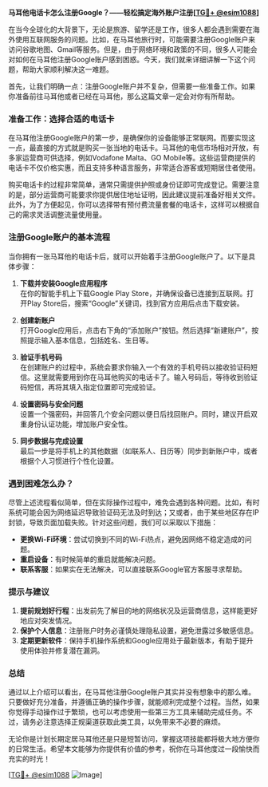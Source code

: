 **马耳他电话卡怎么注册Google？——轻松搞定海外账户注册[[TG💪+ @esim1088](https://t.me/s/esim1088)]**

在当今全球化的大背景下，无论是旅游、留学还是工作，很多人都会遇到需要在海外使用互联网服务的问题。比如，在马耳他旅行时，可能需要注册Google账户来访问谷歌地图、Gmail等服务。但是，由于网络环境和政策的不同，很多人可能会对如何在马耳他注册Google账户感到困惑。今天，我们就来详细讲解一下这个问题，帮助大家顺利解决这一难题。

首先，让我们明确一点：注册Google账户并不复杂，但需要一些准备工作。如果你准备前往马耳他或者已经在马耳他，那么这篇文章一定会对你有所帮助。

### 准备工作：选择合适的电话卡

在马耳他注册Google账户的第一步，是确保你的设备能够正常联网。而要实现这一点，最直接的方式就是购买一张当地的电话卡。马耳他的电信市场相对开放，有多家运营商可供选择，例如Vodafone Malta、GO Mobile等。这些运营商提供的电话卡不仅价格实惠，而且支持多种语言服务，非常适合游客或短期居住者使用。

购买电话卡的过程非常简单，通常只需提供护照或身份证即可完成登记。需要注意的是，部分运营商可能要求你提供居住地址证明，因此建议提前准备好相关文件。此外，为了方便起见，你可以选择带有预付费流量套餐的电话卡，这样可以根据自己的需求灵活调整流量使用量。

### 注册Google账户的基本流程

当你拥有一张马耳他的电话卡后，就可以开始着手注册Google账户了。以下是具体步骤：

1. **下载并安装Google应用程序**  
   在你的智能手机上下载Google Play Store，并确保设备已连接到互联网。打开Play Store后，搜索“Google”关键词，找到官方应用后点击下载安装。

2. **创建新账户**  
   打开Google应用后，点击右下角的“添加账户”按钮。然后选择“新建账户”，按照提示输入基本信息，包括姓名、生日等。

3. **验证手机号码**  
   在创建账户的过程中，系统会要求你输入一个有效的手机号码以接收验证码短信。这里就需要用到你在马耳他购买的电话卡了。输入号码后，等待收到验证码短信，再将其填入指定位置即可完成验证。

4. **设置密码与安全问题**  
   设置一个强密码，并回答几个安全问题以便日后找回账户。同时，建议开启双重身份认证功能，增加账户安全性。

5. **同步数据与完成设置**  
   最后一步是将手机上的其他数据（如联系人、日历等）同步到新账户中，或者根据个人习惯进行个性化设置。

### 遇到困难怎么办？

尽管上述流程看似简单，但在实际操作过程中，难免会遇到各种问题。比如，有时系统可能会因为网络延迟导致验证码无法及时到达；又或者，由于某些地区存在IP封锁，导致页面加载失败。针对这些问题，我们可以采取以下措施：

- **更换Wi-Fi环境**：尝试切换到不同的Wi-Fi热点，避免因网络不稳定造成的问题。
- **重启设备**：有时候简单的重启就能解决问题。
- **联系客服**：如果实在无法解决，可以直接联系Google官方客服寻求帮助。

### 提示与建议

1. **提前规划好行程**：出发前先了解目的地的网络状况及运营商信息，这样能更好地应对突发情况。
2. **保护个人信息**：注册账户时务必谨慎处理隐私设置，避免泄露过多敏感信息。
3. **定期更新软件**：保持手机操作系统和Google应用处于最新版本，有助于提升使用体验并修复潜在漏洞。

### 总结

通过以上介绍可以看出，在马耳他注册Google账户其实并没有想象中的那么难。只要做好充分准备，并遵循正确的操作步骤，就能顺利完成整个过程。当然，如果你觉得手动操作过于繁琐，也可以考虑使用一些第三方工具来辅助完成任务。不过，请务必注意选择正规渠道获取此类工具，以免带来不必要的麻烦。

无论你是计划长期定居马耳他还是只是短暂访问，掌握这项技能都将极大地方便你的日常生活。希望本文能够为你提供有价值的参考，祝你在马耳他度过一段愉快而充实的时光！

[[TG💪+ @esim1088](https://t.me/s/esim1088) ![Image](https://i.postimg.cc/4NQfJmqS/Snipaste-2025-05-13-00-14-12.png)]